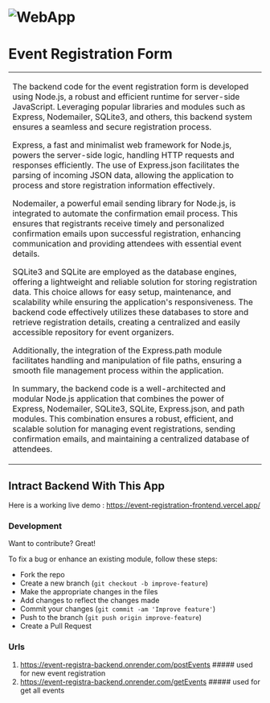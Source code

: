 
# ![WebApp](https://res.cloudinary.com/dr2jqbir9/image/upload/v1709705384/Event-Registration-Assignment_fuxndt.png)
# Event Registration Form
<table>
<tr>
<td>

  
The backend code for the event registration form is developed using Node.js, a robust and efficient runtime for server-side JavaScript. Leveraging popular libraries and modules such as Express, Nodemailer, SQLite3, and others, this backend system ensures a seamless and secure registration process.

Express, a fast and minimalist web framework for Node.js, powers the server-side logic, handling HTTP requests and responses efficiently. The use of Express.json facilitates the parsing of incoming JSON data, allowing the application to process and store registration information effectively.

Nodemailer, a powerful email sending library for Node.js, is integrated to automate the confirmation email process. This ensures that registrants receive timely and personalized confirmation emails upon successful registration, enhancing communication and providing attendees with essential event details.

SQLite3 and SQLite are employed as the database engines, offering a lightweight and reliable solution for storing registration data. This choice allows for easy setup, maintenance, and scalability while ensuring the application's responsiveness. The backend code effectively utilizes these databases to store and retrieve registration details, creating a centralized and easily accessible repository for event organizers.

Additionally, the integration of the Express.path module facilitates handling and manipulation of file paths, ensuring a smooth file management process within the application.

In summary, the backend code is a well-architected and modular Node.js application that combines the power of Express, Nodemailer, SQLite3, SQLite, Express.json, and path modules. This combination ensures a robust, efficient, and scalable solution for managing event registrations, sending confirmation emails, and maintaining a centralized database of attendees.
</td>
</tr>
</table>


## Intract Backend With This App
Here is a working live demo :  https://event-registration-frontend.vercel.app/

### Development
Want to contribute? Great!

To fix a bug or enhance an existing module, follow these steps:

- Fork the repo
- Create a new branch (`git checkout -b improve-feature`)
- Make the appropriate changes in the files
- Add changes to reflect the changes made
- Commit your changes (`git commit -am 'Improve feature'`)
- Push to the branch (`git push origin improve-feature`)
- Create a Pull Request 


### Urls
1) https://event-registra-backend.onrender.com/postEvents   ##### used for new event registration
2) https://event-registra-backend.onrender.com/getEvents    ##### used for get all events
